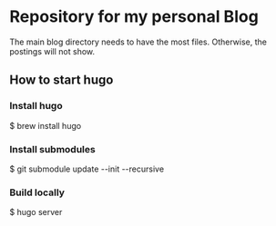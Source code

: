 # Repository for my personal Blog


The main blog directory needs to have the most files. Otherwise, the postings will not show.

## How to start hugo

### Install hugo
$ brew install hugo

### Install submodules
$ git submodule update --init --recursive

### Build locally
$ hugo server